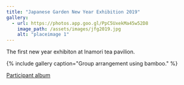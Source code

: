 ```yaml
---
title: "Japanese Garden New Year Exhibition 2019"
gallery:
  - url: https://photos.app.goo.gl/PpC5UxekMa45w52D8
    image_path: /assets/images/jfg2019.jpg
    alt: "placeimage 1"
---
```



The first new year exhibiton at Inamori tea pavilion.<br>

{% include gallery caption="Group arrangement using bamboo." %}



<a href="https://photos.app.goo.gl/PpC5UxekMa45w52D8"  >Participant album</a>